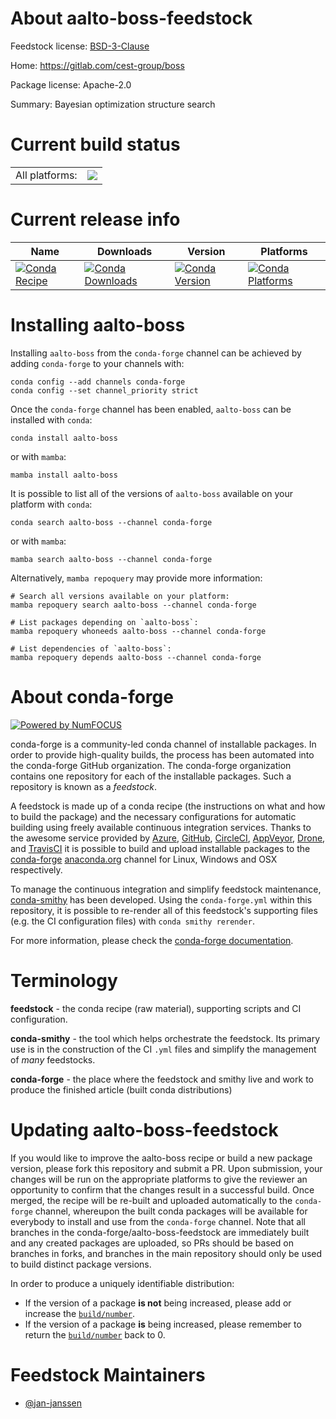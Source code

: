 About aalto-boss-feedstock
==========================

Feedstock license: [BSD-3-Clause](https://github.com/conda-forge/aalto-boss-feedstock/blob/main/LICENSE.txt)

Home: https://gitlab.com/cest-group/boss

Package license: Apache-2.0

Summary: Bayesian optimization structure search

Current build status
====================


<table><tr><td>All platforms:</td>
    <td>
      <a href="https://dev.azure.com/conda-forge/feedstock-builds/_build/latest?definitionId=11197&branchName=main">
        <img src="https://dev.azure.com/conda-forge/feedstock-builds/_apis/build/status/aalto-boss-feedstock?branchName=main">
      </a>
    </td>
  </tr>
</table>

Current release info
====================

| Name | Downloads | Version | Platforms |
| --- | --- | --- | --- |
| [![Conda Recipe](https://img.shields.io/badge/recipe-aalto--boss-green.svg)](https://anaconda.org/conda-forge/aalto-boss) | [![Conda Downloads](https://img.shields.io/conda/dn/conda-forge/aalto-boss.svg)](https://anaconda.org/conda-forge/aalto-boss) | [![Conda Version](https://img.shields.io/conda/vn/conda-forge/aalto-boss.svg)](https://anaconda.org/conda-forge/aalto-boss) | [![Conda Platforms](https://img.shields.io/conda/pn/conda-forge/aalto-boss.svg)](https://anaconda.org/conda-forge/aalto-boss) |

Installing aalto-boss
=====================

Installing `aalto-boss` from the `conda-forge` channel can be achieved by adding `conda-forge` to your channels with:

```
conda config --add channels conda-forge
conda config --set channel_priority strict
```

Once the `conda-forge` channel has been enabled, `aalto-boss` can be installed with `conda`:

```
conda install aalto-boss
```

or with `mamba`:

```
mamba install aalto-boss
```

It is possible to list all of the versions of `aalto-boss` available on your platform with `conda`:

```
conda search aalto-boss --channel conda-forge
```

or with `mamba`:

```
mamba search aalto-boss --channel conda-forge
```

Alternatively, `mamba repoquery` may provide more information:

```
# Search all versions available on your platform:
mamba repoquery search aalto-boss --channel conda-forge

# List packages depending on `aalto-boss`:
mamba repoquery whoneeds aalto-boss --channel conda-forge

# List dependencies of `aalto-boss`:
mamba repoquery depends aalto-boss --channel conda-forge
```


About conda-forge
=================

[![Powered by
NumFOCUS](https://img.shields.io/badge/powered%20by-NumFOCUS-orange.svg?style=flat&colorA=E1523D&colorB=007D8A)](https://numfocus.org)

conda-forge is a community-led conda channel of installable packages.
In order to provide high-quality builds, the process has been automated into the
conda-forge GitHub organization. The conda-forge organization contains one repository
for each of the installable packages. Such a repository is known as a *feedstock*.

A feedstock is made up of a conda recipe (the instructions on what and how to build
the package) and the necessary configurations for automatic building using freely
available continuous integration services. Thanks to the awesome service provided by
[Azure](https://azure.microsoft.com/en-us/services/devops/), [GitHub](https://github.com/),
[CircleCI](https://circleci.com/), [AppVeyor](https://www.appveyor.com/),
[Drone](https://cloud.drone.io/welcome), and [TravisCI](https://travis-ci.com/)
it is possible to build and upload installable packages to the
[conda-forge](https://anaconda.org/conda-forge) [anaconda.org](https://anaconda.org/)
channel for Linux, Windows and OSX respectively.

To manage the continuous integration and simplify feedstock maintenance,
[conda-smithy](https://github.com/conda-forge/conda-smithy) has been developed.
Using the ``conda-forge.yml`` within this repository, it is possible to re-render all of
this feedstock's supporting files (e.g. the CI configuration files) with ``conda smithy rerender``.

For more information, please check the [conda-forge documentation](https://conda-forge.org/docs/).

Terminology
===========

**feedstock** - the conda recipe (raw material), supporting scripts and CI configuration.

**conda-smithy** - the tool which helps orchestrate the feedstock.
                   Its primary use is in the construction of the CI ``.yml`` files
                   and simplify the management of *many* feedstocks.

**conda-forge** - the place where the feedstock and smithy live and work to
                  produce the finished article (built conda distributions)


Updating aalto-boss-feedstock
=============================

If you would like to improve the aalto-boss recipe or build a new
package version, please fork this repository and submit a PR. Upon submission,
your changes will be run on the appropriate platforms to give the reviewer an
opportunity to confirm that the changes result in a successful build. Once
merged, the recipe will be re-built and uploaded automatically to the
`conda-forge` channel, whereupon the built conda packages will be available for
everybody to install and use from the `conda-forge` channel.
Note that all branches in the conda-forge/aalto-boss-feedstock are
immediately built and any created packages are uploaded, so PRs should be based
on branches in forks, and branches in the main repository should only be used to
build distinct package versions.

In order to produce a uniquely identifiable distribution:
 * If the version of a package **is not** being increased, please add or increase
   the [``build/number``](https://docs.conda.io/projects/conda-build/en/latest/resources/define-metadata.html#build-number-and-string).
 * If the version of a package **is** being increased, please remember to return
   the [``build/number``](https://docs.conda.io/projects/conda-build/en/latest/resources/define-metadata.html#build-number-and-string)
   back to 0.

Feedstock Maintainers
=====================

* [@jan-janssen](https://github.com/jan-janssen/)

